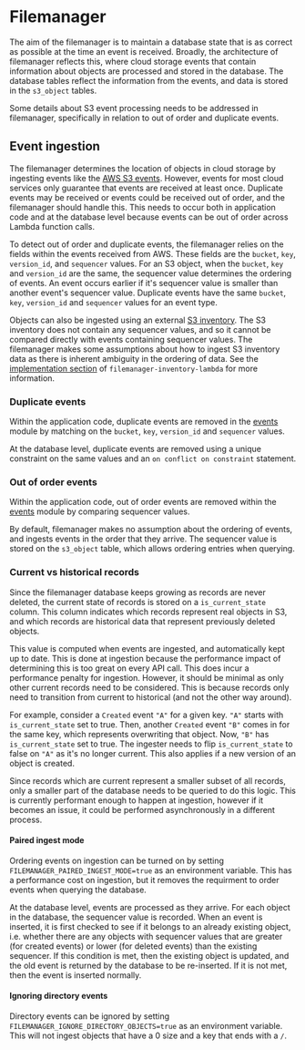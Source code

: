 # Filemanager

The aim of the filemanager is to maintain a database state that is as correct as possible at the time an event is received.
Broadly, the architecture of filemanager reflects this, where cloud storage events that contain information about objects
are processed and stored in the database. The database tables reflect the information from the events, and data is stored
in the `s3_object` tables.

Some details about S3 event processing needs to be addressed in filemanager, specifically in relation to out of order
and duplicate events.

## Event ingestion

The filemanager determines the location of objects in cloud storage by ingesting events like the [AWS S3 events][s3-events].
However, events for most cloud services only guarantee that events are received at least once. Duplicate events may be received
or events could be received out of order, and the filemanager should handle this. This needs to occur both in application
code and at the database level because events can be out of order across Lambda function calls.

To detect out of order and duplicate events, the filemanager relies on the fields within the events received from AWS.
These fields are the `bucket`, `key`, `version_id`, and `sequencer` values. For an S3 object, when the `bucket`, `key`
and `version_id` are the same, the sequencer value determines the ordering of events. An event occurs earlier if it's
sequencer value is smaller than another event's sequencer value. Duplicate events have the same `bucket`, `key`,
`version_id` and `sequencer` values for an event type.

Objects can also be ingested using an external [S3 inventory][s3-inventory]. The S3 inventory does not contain any 
sequencer values, and so it cannot be compared directly with events containing sequencer values. The filemanager makes
some assumptions about how to ingest S3 inventory data as there is inherent ambiguity in the ordering of data.
See the [implementation section][inventory-implementation] of `filemanager-inventory-lambda` for more information.

### Duplicate events

Within the application code, duplicate events are removed in the [events] module by matching on the `bucket`, `key`,
`version_id` and `sequencer` values.

At the database level, duplicate events are removed using a unique constraint on the same values and an
`on conflict on constraint` statement.

### Out of order events

Within the application code, out of order events are removed within the [events] module by comparing sequencer values.

By default, filemanager makes no assumption about the ordering of events, and ingests events in the order that they arrive.
The sequencer value is stored on the `s3_object` table, which allows ordering entries when querying.

### Current vs historical records

Since the filemanager database keeps growing as records are never deleted, the current state of records is stored on a
`is_current_state` column. This column indicates which records represent real objects in S3, and which records are
historical data that represent previously deleted objects.

This value is computed when events are ingested, and automatically kept up to date. This is done at ingestion because
the performance impact of determining this is too great on every API call. This does incur a performance penalty for
ingestion. However, it should be minimal as only other current records need to be considered. This is because records
only need to transition from current to historical (and not the other way around). 

For example, consider a `Created` event `"A"` for a given key. `"A"` starts with `is_current_state` set to true.
Then, another `Created` event `"B"` comes in for the same key, which represents overwriting that object. Now, `"B"`
has `is_current_state` set to true. The ingester needs to flip `is_current_state` to false on `"A"` as it's no longer current.
This also applies if a new version of an object is created.

Since records which are current represent a smaller subset of all records, only a smaller part of the database needs to be
queried to do this logic. This is currently performant enough to happen at ingestion, however if it becomes an issue,
it could be performed asynchronously in a different process.

#### Paired ingest mode

Ordering events on ingestion can be turned on by setting `FILEMANAGER_PAIRED_INGEST_MODE=true` as an environment variable.
This has a performance cost on ingestion, but it removes the requirment to order events when querying the database.

At the database level, events are processed as they arrive. For each object in the database, the sequencer value is
recorded. When an event is inserted, it is first checked to see if it belongs to an already existing object, i.e. whether
there are any objects with sequencer values that are greater (for created events) or lower (for deleted events) than the
existing sequencer. If this condition is met, then the existing object is updated, and the old event is returned by the
database to be re-inserted. If it is not met, then the event is inserted normally.

#### Ignoring directory events

Directory events can be ignored by setting `FILEMANAGER_IGNORE_DIRECTORY_OBJECTS=true` as an environment variable. This
will not ingest objects that have a 0 size and a key that ends with a `/`.

[events]: ../filemanager/src/events
[s3-events]: https://docs.aws.amazon.com/AmazonS3/latest/userguide/EventNotifications.html
[s3-inventory]: https://docs.aws.amazon.com/AmazonS3/latest/userguide/storage-inventory.html
[inventory-implementation]: ../filemanager-inventory-lambda/README.md#implementation